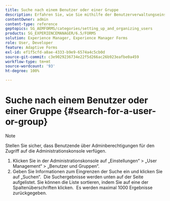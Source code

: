 ```yaml
---
title: Suche nach einem Benutzer oder einer Gruppe
description: Erfahren Sie, wie Sie mithilfe der Benutzerverwaltungseinstellungen in der Administrationskonsole nach Benutzerinnen bzw. Benutzer oder einer Gruppe suchen.
contentOwner: admin
content-type: reference
geptopics: SG_AEMFORMS/categories/setting_up_and_organizing_users
products: SG_EXPERIENCEMANAGER/6.5/FORMS
solution: Experience Manager, Experience Manager Forms
role: User, Developer
feature: Adaptive Forms
exl-id: ef1f5cfd-a8ae-4333-b9e9-6574a4c5cb0d
source-git-commit: c3e9029236734e22f5d266ac26b923eafbe0a459
workflow-type: tm+mt
source-wordcount: '93'
ht-degree: 100%

---
```


# Suche nach einem Benutzer oder einer Gruppe {#search-for-a-user-or-group}

>[!NOTE]
> 
> Stellen Sie sicher, dass Benutzende über Adminberechtigungen für den Zugriff auf die Administrationskonsole verfügen.

1. Klicken Sie in der Administrationskonsole auf „Einstellungen“ > „User Management“ > „Benutzer und Gruppen“.
1. Geben Sie Informationen zum Eingrenzen der Suche ein und klicken Sie auf „Suchen“.  Die Suchergebnisse werden unten auf der Seite aufgelistet. Sie können die Liste sortieren, indem Sie auf eine der Spaltenüberschriften klicken.  Es werden maximal 1000 Ergebnisse zurückgegeben.
